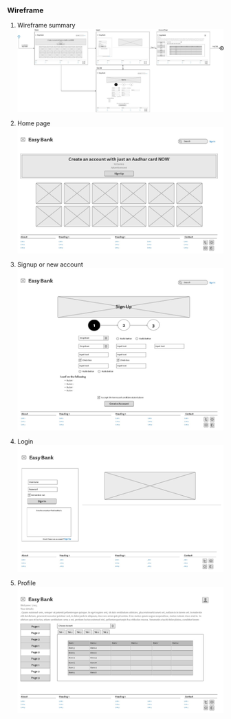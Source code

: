### Wireframe
1. Wireframe summary  ![Wireframe summary](images/wirefram.jpeg)

2. Home page![Home page](images/home.jpeg)

3. Signup or new account![Signup or new account](images/signup.jpeg)

4. Login![Login](images/login.jpeg)

5. Profile  ![Profile](images/account.jpeg)
